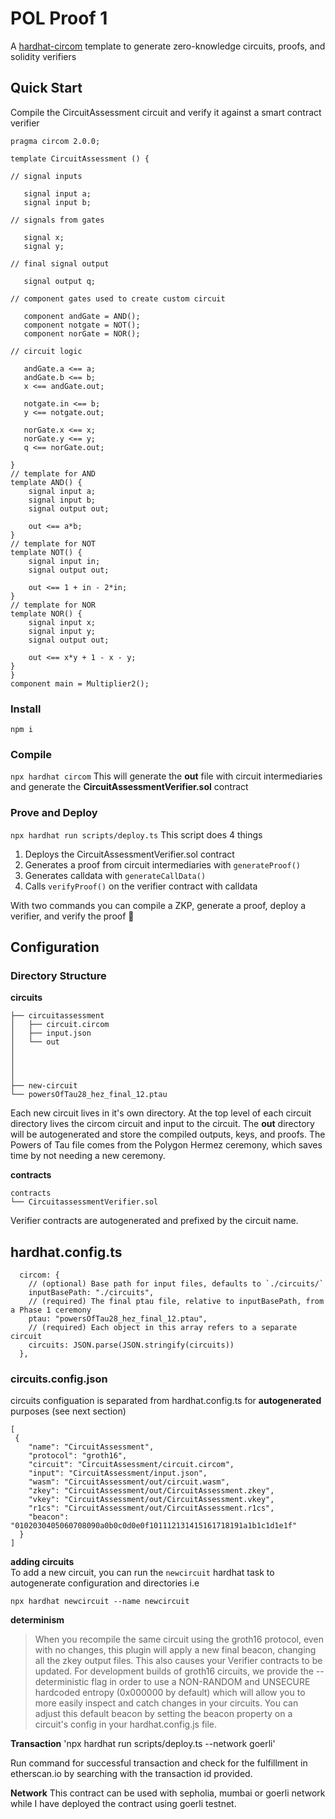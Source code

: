 # POL Proof 1

A [hardhat-circom](https://github.com/projectsophon/hardhat-circom) template to generate zero-knowledge circuits, proofs, and solidity verifiers

## Quick Start
Compile the CircuitAssessment circuit and verify it against a smart contract verifier

```
pragma circom 2.0.0;

template CircuitAssessment () {  

// signal inputs

   signal input a;
   signal input b;

// signals from gates

   signal x;
   signal y;

// final signal output

   signal output q;

// component gates used to create custom circuit

   component andGate = AND();
   component notgate = NOT();
   component norGate = NOR();

// circuit logic

   andGate.a <== a;
   andGate.b <== b;
   x <== andGate.out;

   notgate.in <== b;
   y <== notgate.out;

   norGate.x <== x;
   norGate.y <== y;
   q <== norGate.out;

}
// template for AND
template AND() {
    signal input a;
    signal input b;
    signal output out;

    out <== a*b;
}
// template for NOT
template NOT() {
    signal input in;
    signal output out;

    out <== 1 + in - 2*in;
}
// template for NOR
template NOR() {
    signal input x;
    signal input y;
    signal output out;

    out <== x*y + 1 - x - y;
}
}
component main = Multiplier2();
```
### Install
`npm i`

### Compile
`npx hardhat circom` 
This will generate the **out** file with circuit intermediaries and generate the **CircuitAssessmentVerifier.sol** contract

### Prove and Deploy
`npx hardhat run scripts/deploy.ts`
This script does 4 things  
1. Deploys the CircuitAssessmentVerifier.sol contract
2. Generates a proof from circuit intermediaries with `generateProof()`
3. Generates calldata with `generateCallData()`
4. Calls `verifyProof()` on the verifier contract with calldata

With two commands you can compile a ZKP, generate a proof, deploy a verifier, and verify the proof 🎉

## Configuration
### Directory Structure
**circuits**
```
├── circuitassessment
│   ├── circuit.circom
│   ├── input.json
│   └── out
│     
│      
│      
│    
├── new-circuit
└── powersOfTau28_hez_final_12.ptau
```
Each new circuit lives in it's own directory. At the top level of each circuit directory lives the circom circuit and input to the circuit.
The **out** directory will be autogenerated and store the compiled outputs, keys, and proofs. The Powers of Tau file comes from the Polygon Hermez ceremony, which saves time by not needing a new ceremony. 


**contracts**
```
contracts
└── CircuitassessmentVerifier.sol
```
Verifier contracts are autogenerated and prefixed by the circuit name.

## hardhat.config.ts
```
  circom: {
    // (optional) Base path for input files, defaults to `./circuits/`
    inputBasePath: "./circuits",
    // (required) The final ptau file, relative to inputBasePath, from a Phase 1 ceremony
    ptau: "powersOfTau28_hez_final_12.ptau",
    // (required) Each object in this array refers to a separate circuit
    circuits: JSON.parse(JSON.stringify(circuits))
  },
```
### circuits.config.json
circuits configuation is separated from hardhat.config.ts for **autogenerated** purposes (see next section)
```
[
 {
    "name": "CircuitAssessment",
    "protocol": "groth16",
    "circuit": "CircuitAssessment/circuit.circom",
    "input": "CircuitAssessment/input.json",
    "wasm": "CircuitAssessment/out/circuit.wasm",
    "zkey": "CircuitAssessment/out/CircuitAssessment.zkey",
    "vkey": "CircuitAssessment/out/CircuitAssessment.vkey",
    "r1cs": "CircuitAssessment/out/CircuitAssessment.r1cs",
    "beacon": "0102030405060708090a0b0c0d0e0f101112131415161718191a1b1c1d1e1f"
  }
]
```

**adding circuits**   
To add a new circuit, you can run the `newcircuit` hardhat task to autogenerate configuration and directories i.e  
```
npx hardhat newcircuit --name newcircuit
```

**determinism**
> When you recompile the same circuit using the groth16 protocol, even with no changes, this plugin will apply a new final beacon, changing all the zkey output files. This also causes your Verifier contracts to be updated.
> For development builds of groth16 circuits, we provide the --deterministic flag in order to use a NON-RANDOM and UNSECURE hardcoded entropy (0x000000 by default) which will allow you to more easily inspect and catch changes in your circuits. You can adjust this default beacon by setting the beacon property on a circuit's config in your hardhat.config.js file.


**Transaction**
'npx hardhat run scripts/deploy.ts --network goerli'

Run command for successful transaction and check for the fulfillment in etherscan.io by searching with the transaction id provided.


**Network**
This contract can be used with sepholia, mumbai or goerli network while I have deployed the contract using goerli testnet. 
